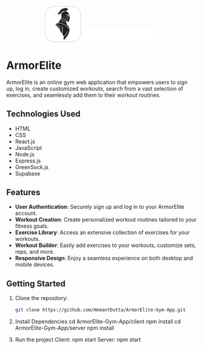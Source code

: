<div align="center">
  <img src="https://github.com/HemantDutta/ArmorElite-Gym-App/blob/main/client/public/assets/images/fav.png" alt="ArmorElite Logo" width="20%">
  <img src="https://github.com/HemantDutta/ArmorElite-Gym-App/blob/main/client/public/assets/images/armorEliteLogoSlimTrans.png" alt="ArmorElite Logo" width="200">
</div>

# ArmorElite

ArmorElite is an online gym web application that empowers users to sign up, log in, create customized workouts, search from a vast selection of exercises, and seamlessly add them to their workout routines.

## Technologies Used

- HTML
- CSS
- React.js
- JavaScript
- Node.js
- Express.js
- GreenSock.js
- Supabase

## Features

- **User Authentication**: Securely sign up and log in to your ArmorElite account.
- **Workout Creation**: Create personalized workout routines tailored to your fitness goals.
- **Exercise Library**: Access an extensive collection of exercises for your workouts.
- **Workout Builder**: Easily add exercises to your workouts, customize sets, reps, and more.
- **Responsive Design**: Enjoy a seamless experience on both desktop and mobile devices.

## Getting Started

1. Clone the repository:

   ```bash
   git clone https://github.com/HemantDutta/ArmorElite-Gym-App.git

2. Install Dependencies
   cd ArmorElite-Gym-App/client
   npm install
   cd ArmorElite-Gym-App/server
   npm install

3. Run the project
   Client: npm start
   Server: npm start
